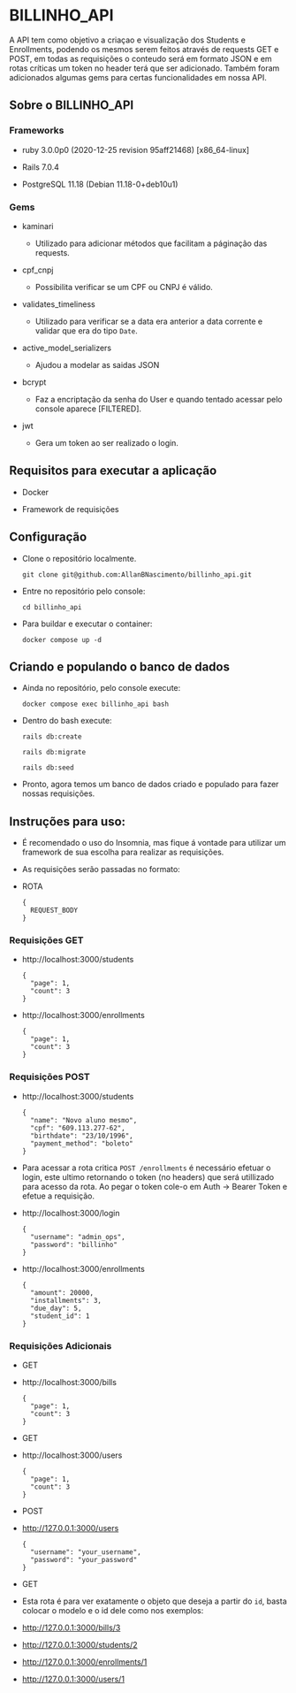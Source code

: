 # BILLINHO_API

  A API tem como objetivo a criaçao e visualização dos Students e Enrollments, podendo os mesmos serem feitos através de requests GET e POST, em todas as requisições o conteudo será em formato JSON e em rotas críticas um token no header terá que ser adicionado. 
  Também foram adicionados algumas gems para certas funcionalidades em nossa API.

  ## Sobre o BILLINHO_API

  ### Frameworks

  - ruby 3.0.0p0 (2020-12-25 revision 95aff21468) [x86_64-linux]

  - Rails 7.0.4

  - PostgreSQL 11.18 (Debian 11.18-0+deb10u1)

  ### Gems
  
  - kaminari
    - Utilizado para adicionar métodos que facilitam a páginação das requests.

  - cpf_cnpj
    - Possibilita verificar se um CPF ou CNPJ é válido.

  - validates_timeliness
    - Utilizado para verificar se a data era anterior a data corrente e validar que era do tipo `Date`.

  - active_model_serializers
    - Ajudou a modelar as saidas JSON

  - bcrypt
    - Faz a encriptação da senha do User e quando tentado acessar pelo console aparece [FILTERED].

  - jwt
    - Gera um token ao ser realizado o login.

  ## Requisitos para executar a aplicação

  - Docker

  - Framework de requisições

  ## Configuração

  - Clone o repositório localmente.

    `git clone git@github.com:AllanBNascimento/billinho_api.git`

  - Entre no repositório pelo console: 

    `cd billinho_api`

  - Para buildar e executar o container:

    `docker compose up -d`

  ## Criando e populando o banco de dados

  - Ainda no repositório, pelo console execute:
    
    `docker compose exec billinho_api bash`

  - Dentro do bash execute:
    
    `rails db:create`

    `rails db:migrate`

    `rails db:seed`

  - Pronto, agora temos um banco de dados criado e populado para fazer nossas requisições.

  ## Instruções para uso:

  - É recomendado o uso do Insomnia, mas fique á vontade para utilizar um framework de sua escolha para realizar as requisições.
  - As requisições serão passadas no formato:

  - ROTA

        {
          REQUEST_BODY
        }

  ### Requisições GET

  - http://localhost:3000/students

        {
          "page": 1,
          "count": 3
        } 

  - http://localhost:3000/enrollments

        {
          "page": 1,
          "count": 3
        }  

  ### Requisições POST

  - http://localhost:3000/students

        {
          "name": "Novo aluno mesmo",
          "cpf": "609.113.277-62",
          "birthdate": "23/10/1996",
          "payment_method": "boleto"
        }

  - Para acessar a rota critica `POST /enrollments` é necessário efetuar o login, este ultimo retornando o token (no headers) que será utillizado para acesso da rota. Ao pegar o token cole-o em Auth -> Bearer Token e efetue a requisição.     


  - http://localhost:3000/login

        {
          "username": "admin_ops",
          "password": "billinho"
        }

  - http://localhost:3000/enrollments

        {
          "amount": 20000,
          "installments": 3,
          "due_day": 5,
          "student_id": 1
        }

  ### Requisições Adicionais
  - GET
  - http://localhost:3000/bills

        {
          "page": 1,
          "count": 3
        }  

  - GET
  - http://localhost:3000/users

        {
          "page": 1,
          "count": 3
        }  
  
  - POST
  - http://127.0.0.1:3000/users

        {
          "username": "your_username",
          "password": "your_password"
        }

  - GET
  - Esta rota é para ver exatamente o objeto que deseja a partir do `id`, basta colocar o modelo e o id dele como nos exemplos:

  - http://127.0.0.1:3000/bills/3
  - http://127.0.0.1:3000/students/2
  - http://127.0.0.1:3000/enrollments/1
  - http://127.0.0.1:3000/users/1
